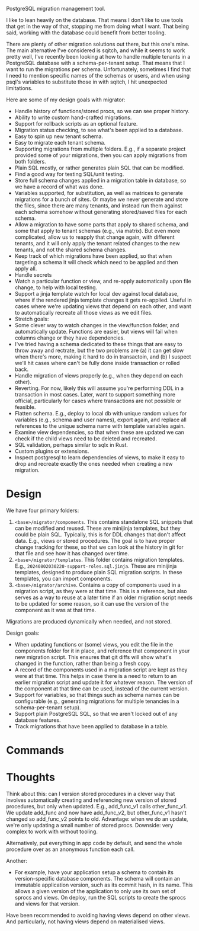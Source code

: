 PostgreSQL migration management tool.

I like to lean heavily on the database.  That means I don't like to use tools that get in the way of that, stopping me from doing what I want.  That being said, working with the database could benefit from better tooling.

There are plenty of other migration solutions out there, but this one's mine.  The main alternative I've considered is sqitch, and while it seems to work pretty well, I've recently been looking at how to handle multiple tenants in a PostgreSQL database with a schema-per-tenant setup.  That means that I want to run the migrations per schema.  Unfortunately, sometimes I find that I need to mention specific names of the schemas or users, and when using psql's variables to substitute those in with sqitch, I hit unexpected limitations.

Here are some of my design goals with migrator:

- Handle history of functions/stored procs, so we can see proper history.
- Ability to write custom hand-crafted migrations.
- Support for rollback scripts as an optional feature.
- Migration status checking, to see what's been applied to a database.
- Easy to spin up new tenant schema.
- Easy to migrate each tenant schema.
- Supporting migrations from multiple folders.  E.g., if a separate project provided some of your migrations, then you can apply migrations from both folders.
- Plain SQL mostly, or rather generates plain SQL that can be modified.
- Find a good way for testing SQL/unit testing.
- Store full schema changes applied in a migration table in database, so we have a record of what was done.
- Variables supported, for substitution, as well as matrices to generate migrations for a bunch of sites.  Or maybe we never generate and store the files, since there are many tenants, and instead run them against each schema somehow without generating stored/saved files for each schema.
- Allow a migration to have some parts that apply to shared schema, and some that apply to tenant schemas (e.g., via matrix).  But even more complicated, allow us to reapply that change again, with different tenants, and it will only apply the tenant related changes to the new tenants, and not the shared schema changes.
- Keep track of which migrations have been applied, so that when targeting a schema it will check which need to be applied and then apply all.
- Handle secrets
- Watch a particular function or view, and re-apply automatically upon file change, to help with local testing.
 - Support a jinja template watch for local dev against local database, where if the rendered jinja template changes it gets re-applied.  Useful in cases where we're updating views that depend on each other, and want to automatically recreate all those views as we edit files.
- Stretch goals:
 - Some clever way to watch changes in the view/function folder, and automatically update.  Functions are easier, but views will fail when columns change or they have dependencies.
  - I've tried having a schema dedicated to these things that are easy to throw away and rectrate, but the two problems are (a) it can get slow when there's more, making it hard to do in transactoin, and (b) I suspect we'll hit cases where can't be fully done inside transaction or rolled back.
 - Handle migration of views properly (e.g., when they depend on each other).
 - Reverting.  For now, likely this will assume you're performing DDL in a transaction in most cases.  Later, want to support something more official, particularly for cases where transactions are not possible or feasible.
 - Flatten schema.  E.g., deploy to local db with unique random values for variables (e.g., schema and user names), export again, and replace all references to the unique schema name with template variables again.
 - Examine view dependencies, so that when these are updated we can check if the child views need to be deleted and recreated.
 - SQL validation, perhaps similar to sqlx in Rust.
 - Custom plugins or extensions.
 - Inspect postgresql to learn dependencies of views, to make it easy to drop and recreate exactly the ones needed when creating a new migration.

# Design

We have four primary folders:

1. `<base>/migrator/components`.  This contains standalone SQL snippets that can be modified and reused.  These are minijinja templates, but they could be plain SQL.  Typically, this is for DDL changes that don't affect data.  E.g., views or stored procedures.  The goal is to have proper change tracking for these, so that we can look at the history in git for that file and see how it has changed over time.
2. `<base>/migrator/templates`.  This folder contains migration templates.  E.g., `20240802030220-support-roles.sql.jinja`.  These are minijinja templates, designed to produce plain SQL migration scripts.  In these templates, you can import components.
3. `<base>/migrator/archive`.  Contains a copy of components used in a migration script, as they were at that time.  This is a reference, but also serves as a way to reuse at a later time if an older migration script needs to be updated for some reason, so it can use the version of the component as it was at that time.

Migrations are produced dynamically when needed, and not stored.


Design goals:

- When updating functions or (some) views, you edit the file in the components folder for it in place, and reference that component in your new migration script.  This ensures that git diffs will show what's changed in the function, rather than being a fresh copy.
- A record of the components used in a migration script are kept as they were at that time.  This helps in case there is a need to return to an earlier migration script and update it for whatever reason.  The version of the component at that time can be used, instead of the current version.
- Support for variables, so that things such as schema names can be configurable (e.g., generating migrations for multiple tenancies in a schema-per-tenant setup).
- Support plain PostgreSQL SQL, so that we aren't locked out of any database features.
- Track migrations that have been applied to database in a table.

# Commands


# Thoughts

Think about this: can I version stored procedures in a clever way that involves automatically creating and referencing new version of stored procedures, but only when updated.  E.g., add_func_v1 calls other_func_v1.  We update add_func and now have add_func_v2, but other_func_v1 hasn't changed so add_func_v2 points to old.  Advantage: when we do an update, we're only updating a small number of stored procs.  Downside: very complex to work with without tooling.

Alternatively, put everything in app code by default, and send the whole procedure over as an anonymous function each call.

Another:
- For example, have your application setup a schema to contain its version-specific database components. The schema will contain an immutable application version, such as its commit hash, in its name. This allows a given version of the application to only use its own set of sprocs and views. On deploy, run the SQL scripts to create the sprocs and views for that version.

Have been recommended to  avoiding having views depend on other views.  And particularly, not having views depend on materialised views.
